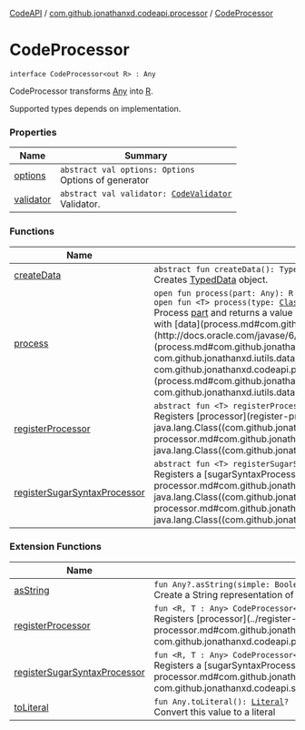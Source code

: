 [CodeAPI](../../index.md) / [com.github.jonathanxd.codeapi.processor](../index.md) / [CodeProcessor](.)

# CodeProcessor

`interface CodeProcessor<out R> : Any`

CodeProcessor transforms [Any](#) into [R](#).

Supported types depends on implementation.

### Properties

| Name | Summary |
|---|---|
| [options](options.md) | `abstract val options: Options`<br>Options of generator |
| [validator](validator.md) | `abstract val validator: `[`CodeValidator`](../-code-validator/index.md)<br>Validator. |

### Functions

| Name | Summary |
|---|---|
| [createData](create-data.md) | `abstract fun createData(): TypedData`<br>Creates [TypedData](#) object. |
| [process](process.md) | `open fun process(part: Any): R`<br>`open fun <T> process(type: `[`Class`](http://docs.oracle.com/javase/6/docs/api/java/lang/Class.html)`<T>, part: T): R`<br>Process [part](process.md#com.github.jonathanxd.codeapi.processor.CodeProcessor$process(kotlin.Any)/part) and returns a value of type [R](#).`open fun process(part: Any, data: TypedData): R`<br>Process [part](process.md#com.github.jonathanxd.codeapi.processor.CodeProcessor$process(kotlin.Any, com.github.jonathanxd.iutils.data.TypedData)/part) with [data](process.md#com.github.jonathanxd.codeapi.processor.CodeProcessor$process(kotlin.Any, com.github.jonathanxd.iutils.data.TypedData)/data) and returns a value of type [R](#).`abstract fun <T> process(type: `[`Class`](http://docs.oracle.com/javase/6/docs/api/java/lang/Class.html)`<out T>, part: T, data: TypedData): R`<br>Process [part](process.md#com.github.jonathanxd.codeapi.processor.CodeProcessor$process(java.lang.Class((com.github.jonathanxd.codeapi.processor.CodeProcessor.process.T)), com.github.jonathanxd.codeapi.processor.CodeProcessor.process.T, com.github.jonathanxd.iutils.data.TypedData)/part) of type [type](process.md#com.github.jonathanxd.codeapi.processor.CodeProcessor$process(java.lang.Class((com.github.jonathanxd.codeapi.processor.CodeProcessor.process.T)), com.github.jonathanxd.codeapi.processor.CodeProcessor.process.T, com.github.jonathanxd.iutils.data.TypedData)/type) with [data](process.md#com.github.jonathanxd.codeapi.processor.CodeProcessor$process(java.lang.Class((com.github.jonathanxd.codeapi.processor.CodeProcessor.process.T)), com.github.jonathanxd.codeapi.processor.CodeProcessor.process.T, com.github.jonathanxd.iutils.data.TypedData)/data) and returns a value of type [R](#). |
| [registerProcessor](register-processor.md) | `abstract fun <T> registerProcessor(processor: `[`Processor`](../-processor/index.md)`<T>, type: `[`Class`](http://docs.oracle.com/javase/6/docs/api/java/lang/Class.html)`<T>): Unit`<br>Registers [processor](register-processor.md#com.github.jonathanxd.codeapi.processor.CodeProcessor$registerProcessor(com.github.jonathanxd.codeapi.processor.Processor((com.github.jonathanxd.codeapi.processor.CodeProcessor.registerProcessor.T)), java.lang.Class((com.github.jonathanxd.codeapi.processor.CodeProcessor.registerProcessor.T)))/processor) of [CodePart](../../com.github.jonathanxd.codeapi/-code-part/index.md) of type: [type](register-processor.md#com.github.jonathanxd.codeapi.processor.CodeProcessor$registerProcessor(com.github.jonathanxd.codeapi.processor.Processor((com.github.jonathanxd.codeapi.processor.CodeProcessor.registerProcessor.T)), java.lang.Class((com.github.jonathanxd.codeapi.processor.CodeProcessor.registerProcessor.T)))/type). |
| [registerSugarSyntaxProcessor](register-sugar-syntax-processor.md) | `abstract fun <T> registerSugarSyntaxProcessor(sugarSyntaxProcessor: `[`SugarSyntaxProcessor`](../../com.github.jonathanxd.codeapi.sugar/-sugar-syntax-processor/index.md)`<T>, type: `[`Class`](http://docs.oracle.com/javase/6/docs/api/java/lang/Class.html)`<T>): Unit`<br>Registers a [sugarSyntaxProcessor](register-sugar-syntax-processor.md#com.github.jonathanxd.codeapi.processor.CodeProcessor$registerSugarSyntaxProcessor(com.github.jonathanxd.codeapi.sugar.SugarSyntaxProcessor((com.github.jonathanxd.codeapi.processor.CodeProcessor.registerSugarSyntaxProcessor.T)), java.lang.Class((com.github.jonathanxd.codeapi.processor.CodeProcessor.registerSugarSyntaxProcessor.T)))/sugarSyntaxProcessor) of [CodePart](../../com.github.jonathanxd.codeapi/-code-part/index.md) of type: [type](register-sugar-syntax-processor.md#com.github.jonathanxd.codeapi.processor.CodeProcessor$registerSugarSyntaxProcessor(com.github.jonathanxd.codeapi.sugar.SugarSyntaxProcessor((com.github.jonathanxd.codeapi.processor.CodeProcessor.registerSugarSyntaxProcessor.T)), java.lang.Class((com.github.jonathanxd.codeapi.processor.CodeProcessor.registerSugarSyntaxProcessor.T)))/type). |

### Extension Functions

| Name | Summary |
|---|---|
| [asString](../../com.github.jonathanxd.codeapi.util/kotlin.-any/as-string.md) | `fun Any?.asString(simple: Boolean = true): String`<br>Create a String representation of the part of this [CodePart](../../com.github.jonathanxd.codeapi/-code-part/index.md) |
| [registerProcessor](../register-processor.md) | `fun <R, T : Any> CodeProcessor<R>.registerProcessor(processor: `[`Processor`](../-processor/index.md)`<T>): Unit`<br>Registers [processor](../register-processor.md#com.github.jonathanxd.codeapi.processor$registerProcessor(com.github.jonathanxd.codeapi.processor.CodeProcessor((com.github.jonathanxd.codeapi.processor.registerProcessor.R)), com.github.jonathanxd.codeapi.processor.Processor((com.github.jonathanxd.codeapi.processor.registerProcessor.T)))/processor) of [Any](#) of type: [T](#). |
| [registerSugarSyntaxProcessor](../register-sugar-syntax-processor.md) | `fun <R, T : Any> CodeProcessor<R>.registerSugarSyntaxProcessor(sugarSyntaxProcessor: `[`SugarSyntaxProcessor`](../../com.github.jonathanxd.codeapi.sugar/-sugar-syntax-processor/index.md)`<T>): Unit`<br>Registers a [sugarSyntaxProcessor](../register-sugar-syntax-processor.md#com.github.jonathanxd.codeapi.processor$registerSugarSyntaxProcessor(com.github.jonathanxd.codeapi.processor.CodeProcessor((com.github.jonathanxd.codeapi.processor.registerSugarSyntaxProcessor.R)), com.github.jonathanxd.codeapi.sugar.SugarSyntaxProcessor((com.github.jonathanxd.codeapi.processor.registerSugarSyntaxProcessor.T)))/sugarSyntaxProcessor) of [Any](#) of type: [T](#). |
| [toLiteral](../../com.github.jonathanxd.codeapi.util.conversion/kotlin.-any/to-literal.md) | `fun Any.toLiteral(): `[`Literal`](../../com.github.jonathanxd.codeapi.literal/-literal/index.md)`?`<br>Convert this value to a literal |
